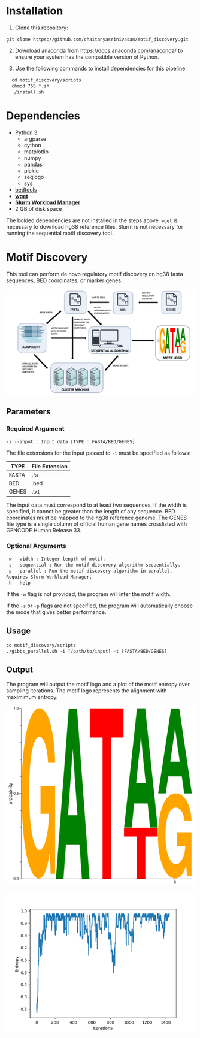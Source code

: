 # Installation


1. Clone this repository:

```shell
git clone https://github.com/chaitanyasrinivasan/motif_discovery.git
```

2. Download anaconda from https://docs.anaconda.com/anaconda/ to ensure your system has the compatible version of Python.

3. Use the following commands to install dependencies for this pipeline.

```shell
  cd motif_discovery/scripts
  chmod 755 *.sh
  ./install.sh
```
# Dependencies

- [Python 3](https://docs.anaconda.com/anaconda/install/)
	- argparse
	- cython
	- matplotlib
	- numpy
	- pandas
	- pickle
	- seqlogo
	- sys
- [bedtools](https://bedtools.readthedocs.io/en/latest/)
- [**wget**](https://www.gnu.org/software/wget/)
- [**Slurm Workload Manager**](https://slurm.schedmd.com/download.html)
- 2 GB of disk space

The bolded dependencies are not installed in the steps above. `wget` is necessary to download hg38 reference files. Slurm is not necessary for running the sequential motif discovery tool.

# **Motif Discovery**

This tool can perform de novo regulatory motif discovery on hg38 fasta sequences, BED coordinates, or marker genes.

![Image of tool](https://github.com/chaitanyasrinivasan/motif_discovery/blob/master/images/motif_discovery.jpg)

## Parameters

### Required Argument

```
-i --input : Input data [TYPE : FASTA/BED/GENES]
```

The file extensions for the input passed to `-i` must be specified as follows:

TYPE | File Extension
------------ | -------------
FASTA | .fa
BED | .bed
GENES | .txt

The input data must correspond to at least two sequences. If the width is specified, it cannot be greater than the length of any sequence. BED coordinates must be mapped to the hg38 reference genome. The GENES file type is a single column of official human gene names crosslisted with GENCODE Human Release 33.

### Optional Arguments

```
-w --width : Integer length of motif.
-s --sequential : Run the motif discovery algorithm sequentially.
-p --parallel : Run the motif discovery algorithm in parallel. Requires Slurm Workload Manager.  
-h --help
```

If the `-w` flag is not provided, the program will infer the motif width.

If the `-s` or `-p` flags are not specified, the program will automatically choose the mode that gives better performance.

## Usage

```shell
cd motif_discovery/scripts
./gibbs_parallel.sh -i [/path/to/input] -t [FASTA/BED/GENES]
```
## Output

The program will output the motif logo and a plot of the motif entropy over sampling iterations. The motif logo represents the alignment with maximimum entropy.

![Image of motif](https://github.com/chaitanyasrinivasan/motif_discovery/blob/master/images/example_motif.png)

![Image of entropy](https://github.com/chaitanyasrinivasan/motif_discovery/blob/master/images/example_entropy.png)
